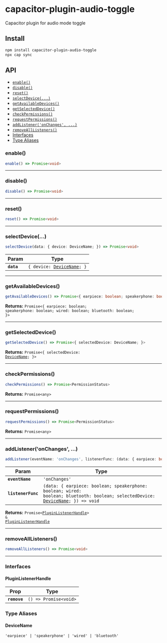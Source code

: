 # capacitor-plugin-audio-toggle

Capacitor plugin for audio mode toggle

## Install

```bash
npm install capacitor-plugin-audio-toggle
npx cap sync
```

## API

<docgen-index>

* [`enable()`](#enable)
* [`disable()`](#disable)
* [`reset()`](#reset)
* [`selectDevice(...)`](#selectdevice)
* [`getAvailableDevices()`](#getavailabledevices)
* [`getSelectedDevice()`](#getselecteddevice)
* [`checkPermissions()`](#checkpermissions)
* [`requestPermissions()`](#requestpermissions)
* [`addListener('onChanges', ...)`](#addlisteneronchanges)
* [`removeAllListeners()`](#removealllisteners)
* [Interfaces](#interfaces)
* [Type Aliases](#type-aliases)

</docgen-index>

<docgen-api>
<!--Update the source file JSDoc comments and rerun docgen to update the docs below-->

### enable()

```typescript
enable() => Promise<void>
```

--------------------


### disable()

```typescript
disable() => Promise<void>
```

--------------------


### reset()

```typescript
reset() => Promise<void>
```

--------------------


### selectDevice(...)

```typescript
selectDevice(data: { device: DeviceName; }) => Promise<void>
```

| Param      | Type                                                           |
| ---------- | -------------------------------------------------------------- |
| **`data`** | <code>{ device: <a href="#devicename">DeviceName</a>; }</code> |

--------------------


### getAvailableDevices()

```typescript
getAvailableDevices() => Promise<{ earpiece: boolean; speakerphone: boolean; wired: boolean; bluetooth: boolean; }>
```

**Returns:** <code>Promise&lt;{ earpiece: boolean; speakerphone: boolean; wired: boolean; bluetooth: boolean; }&gt;</code>

--------------------


### getSelectedDevice()

```typescript
getSelectedDevice() => Promise<{ selectedDevice: DeviceName; }>
```

**Returns:** <code>Promise&lt;{ selectedDevice: <a href="#devicename">DeviceName</a>; }&gt;</code>

--------------------


### checkPermissions()

```typescript
checkPermissions() => Promise<PermissionStatus>
```

**Returns:** <code>Promise&lt;any&gt;</code>

--------------------


### requestPermissions()

```typescript
requestPermissions() => Promise<PermissionStatus>
```

**Returns:** <code>Promise&lt;any&gt;</code>

--------------------


### addListener('onChanges', ...)

```typescript
addListener(eventName: 'onChanges', listenerFunc: (data: { earpiece: boolean; speakerphone: boolean; wired: boolean; bluetooth: boolean; selectedDevice: DeviceName; }) => void) => Promise<PluginListenerHandle> & PluginListenerHandle
```

| Param              | Type                                                                                                                                                                    |
| ------------------ | ----------------------------------------------------------------------------------------------------------------------------------------------------------------------- |
| **`eventName`**    | <code>'onChanges'</code>                                                                                                                                                |
| **`listenerFunc`** | <code>(data: { earpiece: boolean; speakerphone: boolean; wired: boolean; bluetooth: boolean; selectedDevice: <a href="#devicename">DeviceName</a>; }) =&gt; void</code> |

**Returns:** <code>Promise&lt;<a href="#pluginlistenerhandle">PluginListenerHandle</a>&gt; & <a href="#pluginlistenerhandle">PluginListenerHandle</a></code>

--------------------


### removeAllListeners()

```typescript
removeAllListeners() => Promise<void>
```

--------------------


### Interfaces


#### PluginListenerHandle

| Prop         | Type                                      |
| ------------ | ----------------------------------------- |
| **`remove`** | <code>() =&gt; Promise&lt;void&gt;</code> |


### Type Aliases


#### DeviceName

<code>'earpiece' | 'speakerphone' | 'wired' | 'bluetooth'</code>

</docgen-api>
